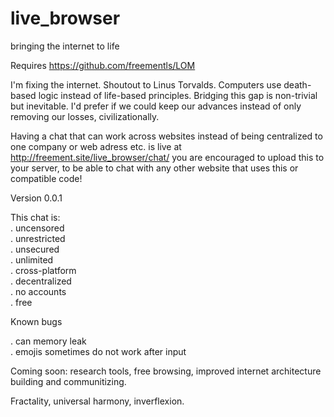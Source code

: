 # live_browser
bringing the internet to life

Requires https://github.com/freementls/LOM

I'm fixing the internet. Shoutout to Linus Torvalds. Computers use death-based logic instead of life-based principles. Bridging this gap is non-trivial but inevitable. I'd prefer if we could keep our advances instead of only removing our losses, civilizationally. 

Having a chat that can work across websites instead of being centralized to one company or web adress etc. is live at http://freement.site/live_browser/chat/
you are encouraged to upload this to your server, to be able to chat with any other website that uses this or compatible code!

Version 0.0.1

This chat is: <br />
. uncensored<br />
. unrestricted<br />
. unsecured<br />
. unlimited<br />
. cross-platform<br />
. decentralized<br />
. no accounts<br />
. free

Known bugs

. can memory leak<br />
. emojis sometimes do not work after input

Coming soon: research tools, free browsing, improved internet architecture building and communitizing.

Fractality, universal harmony, inverflexion.
